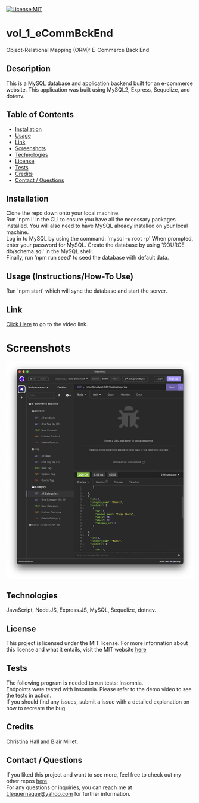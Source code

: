 [![License:MIT](https://img.shields.io/badge/License-MIT-yellow.svg)](https://opensource.org/licenses/MIT)


# vol_1_eCommBckEnd
Object-Relational Mapping (ORM): E-Commerce Back End


## Description
This is a MySQL database and application backend built for an e-commerce website. This application was built using MySQL2, Express, Sequelize, and dotenv.  

## Table of Contents
- [Installation](#installation)
- [Usage](#usage)
- [Link](#link)
- [Screenshots](#screenshots)
- [Technologies](#technologies)
- [License](#license)
- [Tests](#tests)
- [Credits](#credits)
- [Contact / Questions](#contact--questions)

## Installation
Clone the repo down onto your local machine.  
Run 'npm i' in the CLI to ensure you have all the necessary packages installed. 
You will also need to have MySQL already installed on your local machine.  
Log in to MySQL by using the command: 'mysql -u root -p'
When prompted, enter your password for MySQL. 
Create the database by using 'SOURCE db/schema.sql' in the MySQL shell.  
Finally, run 'npm run seed' to seed the database with default data.


## Usage (Instructions/How-To Use)
Run 'npm start' which will sync the database and start the server.


## Link
[Click Here](https://drive.google.com/file/d/13KadY20PfFWXU9hjYRmsd25BQ21Qvz5k/view) to go to the video link.


# Screenshots
![image](./assets/insomnia.png)

## Technologies
JavaScript, Node.JS, Express.JS, MySQL, Sequelize, dotnev.  


## License
This project is licensed under the MIT license. For more information about this license and what it entails, visit the MIT website <a href="https://opensource.org/licenses/MIT">here</a>


## Tests
The following program is needed to run tests: Insomnia.  
Endpoints were tested with Insomnia. Please refer to the demo video to see the tests in action.  
If you should find any issues, submit a issue with a detailed explanation on how to recreate the bug.


## Credits
Christina Hall and Blair Millet. 


## Contact / Questions
  If you liked this project and want to see more, feel free to check out my other repos [here](https://github.com/tlequernaque).  
  For any questions or inquiries, you can reach me at t.lequernaque@yahoo.com for further information.